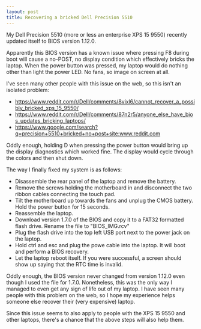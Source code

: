 ```yaml
---
layout: post
title: Recovering a bricked Dell Precision 5510
---
```

My Dell Precision 5510 (more or less an enterprise XPS 15 9550) recently updated itself to BIOS version 1.12.0.

Apparently this BIOS version has a known issue where pressing F8 during boot will cause a no-POST, no display condition which effectively bricks the laptop.
When the power button was pressed, my laptop would do nothing other than light the power LED. No fans, so image on screen at all.

I've seen many other people with this issue on the web, so this isn't an isolated problem:
* <https://www.reddit.com/r/Dell/comments/8vixl6/cannot_recover_a_possibly_bricked_xps_15_9550/>
* <https://www.reddit.com/r/Dell/comments/87n2r5/anyone_else_have_bios_updates_bricking_laptops/>
* <https://www.google.com/search?q=precision+5510+bricked+no+post+site:www.reddit.com>

Oddly enough, holding D when pressing the power button would bring up the display diagnostics which worked fine. The display would cycle through the colors and then shut down.

The way I finally fixed my system is as follows:

* Disassemble the rear panel of the laptop and remove the battery.
* Remove the screws holding the motherboard in and disconnect the two ribbon cables connecting the touch pad. 
* Tilt the motherboard up towards the fans and unplug the CMOS battery. Hold the power button for 15 seconds.
* Reassemble the laptop.
* Download version 1.7.0 of the BIOS and copy it to a FAT32 formatted flash drive. Rename the file to "BIOS_IMG.rcv"
* Plug the flash drive into the top left USB port next to the power jack on the laptop.
* Hold ctrl and esc and plug the powe cable into the laptop. It will boot and perform a BIOS recovery.
* Let the laptop reboot itself. If you were successful, a screen should show up saying that the RTC time is invalid.

Oddly enough, the BIOS version never changed from version 1.12.0 even though I used the file for 1.7.0. Nonetheless, 
this was the only way I managed to even get any sign of life out of my laptop. I have seen many people with this problem on the web, so I hope my experience helps someone else recover their (very expensive) laptop.

Since this issue seems to also apply to people with the XPS 15 9550 and other laptops, there's a chance that the above steps will also help them. 
